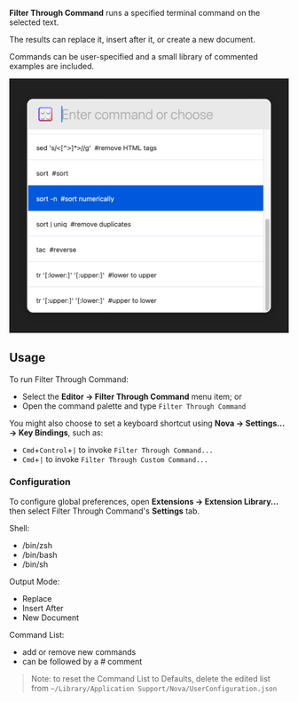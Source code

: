 **Filter Through Command** runs a specified terminal command on the selected text.

The results can replace it, insert after it, or create a new document.

Commands can be user-specified and a small library of commented examples are included.

![](https://raw.githubusercontent.com/gingerbeardman/Filter-Through-Command/refs/heads/main/nova-filter-through-command.png)


## Usage

To run Filter Through Command:

- Select the **Editor → Filter Through Command** menu item; or
- Open the command palette and type `Filter Through Command`

You might also choose to set a keyboard shortcut using **Nova → Settings... → Key Bindings**, such as:

- `Cmd`+`Control`+`|` to invoke `Filter Through Command...`
- `Cmd`+`|` to invoke `Filter Through Custom Command...`


### Configuration

To configure global preferences, open **Extensions → Extension Library...** then select Filter Through Command's **Settings** tab.

Shell:

- /bin/zsh
- /bin/bash
- /bin/sh

Output Mode:

- Replace
- Insert After
- New Document

Command List:

- add or remove new commands
- can be followed by a # comment

> Note: to reset the Command List to Defaults, delete the edited list from `~/Library/Application Support/Nova/UserConfiguration.json`
